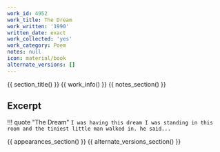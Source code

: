 ```yaml
---
work_id: 4952
work_title: The Dream
work_written: '1990'
written_date: exact
work_collected: 'yes'
work_category: Poem
notes: null
icon: material/book
alternate_versions: []
---
```


{{ section_title() }}
{{ work_info() }}
{{ notes_section() }}
## Excerpt
!!! quote "The Dream"
    ```
    I was having this dream I was standing in this room
    and the tiniest little man
    walked in.
    he said...
    ```

{{ appearances_section() }}
{{ alternate_versions_section() }}